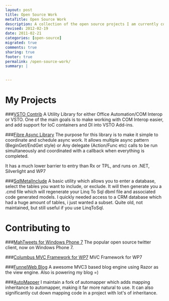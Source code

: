 ```yaml
---
layout: post
title: Open Source Work
metaTitle: Open Source Work
description: A collection of the open source projects I am currently contributing to, or have created.
revised: 2012-02-19
date: 2011-02-21
categories: [open-source]
migrated: true
comments: true
sharing: true
footer: true
permalink: /open-source-work/
summary: | 
  

---
```

# My Projects

###[VSTO Contrib][1]
A Utility Library for either Office Automation/COM Interop or VSTO. One of the main goals is to make working with COM Interop easier, and add support for IoC containers and DI into VSTO Add-ins.

###[Fibre Async Library][2]
The purpose for this library is to make it simple to coordinate and schedule async work. It allows multiple async pattern (BeginGet/EndGet style) or Any delegate (Action/Func etc) calls to be run simultaneously and coordinated with a callback when everything is completed.

It has a much lower barrier to entry than Rx or TPL, and runs on .NET, Silverlight and WP7

###[SqlMetalInclude][3]
A basic utility which allows you to enter a database, select the tables you want to include, or exclude. It will then generate you a .cmd file which will regenerate your Linq To Sql dbml file and associated code generated models.
I quickly needed access to a CRM database which had a huge amount of tables, i just wanted a subset. Quite old, not maintained, but still useful if you use LinqToSql.

# Contributing to

###[MahTweets for Windows Phone 7][4]
The popular open source twitter client, now on Windows Phone 7. 


###[Columbus MVC Framework for WP7][5]
MVC Framework for WP7

###[FunnelWeb Blog][6]
A awesome MVC3 based blog engine using Razor as the view engine. Also is powering my blog =)

###[AutoMapper][7]
I maintain a fork of automapper which adds mapping inheritance to automapper, making it far more natural to use. It can also significantly cut down mapping code in a project with lot's of inheritance.

 
  [1]: http://vstocontrib.codeplex.com/
  [2]: http://fibre.codeplex.com/
  [3]: http://sqlmetalinclude.codeplex.com/
  [4]: http://mahtweetswp7.codeplex.com/
  [5]: http://columbus.codeplex.com/
  [6]: http://code.google.com/p/funnelweb/
  [7]: https://github.com/JakeGinnivan/AutoMapper/tree/NET35